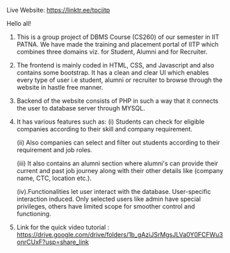Live Website: https://linktr.ee/tpciitp

Hello all!

1. This is a group project of DBMS Course (CS260) of our semester in IIT PATNA. We have made the training and placement portal of IITP which combines three domains viz. for Student, Alumni and for Recruiter.

2. The frontend is mainly coded in HTML, CSS, and Javascript and also contains some bootstrap. It has a clean and clear UI which enables every type of user i.e student, alumni or recruiter to browse through the website in hastle free manner.

3. Backend of the website consists of PHP in such a way that it connects the user to database server through MYSQL.

4. It has various features such as:
   (i) Students can check for eligible companies according to their skill and company requirement.
   
   (ii) Also companies can select and filter out students according to their requirement and job roles.
   
   (iii) It also contains an alumni section where alumni's can provide their current and past job journey along with their other details like 			(company name, CTC, location etc.).
   
   (iv).Functionalities let user interact with the database. User-specific interaction induced. Only selected users
		like admin have special privileges, others have limited scope for smoother control and functioning.

 5. Link for the quick video tutorial : https://drive.google.com/drive/folders/1b_gAziJSrMgsJLVa0Y0FCFWu3onrCUxF?usp=share_link 


